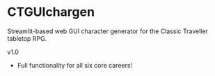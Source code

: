 # CTGUIchargen
Streamlit-based web GUI character generator for the Classic Traveller tabletop RPG.

v1.0
- Full functionality for all six core careers!
